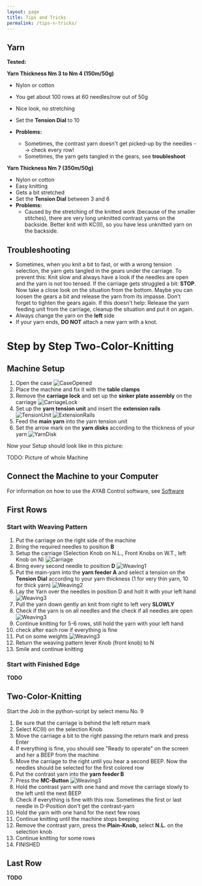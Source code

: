 ```yaml
---
layout: page
title: Tips and Tricks
permalink: /tips-n-tricks/
---
```


## Yarn ##

**Tested:**

**Yarn Thickness Nm 3 to Nm 4 (150m/50g)**

* Nylon or cotton
* You get about 100 rows at 60 needles/row out of 50g
* Nice look, no stretching
* Set the **Tension Dial** to 10

* **Problems:** 
    + Sometimes, the contrast yarn doesn't get picked-up by the needles --> check every row!
    + Sometimes, the yarn gets tangled in the gears, see **troubleshoot** 

**Yarn Thickness Nm 7 (350m/50g)**

* Nylon or cotton
* Easy knitting
* Gets a bit stretched
* Set the **Tension Dial** between 3 and 6
* **Problems:** 
    + Caused by the stretching of the knitted work (because of the smaller stitches), there are very long unknitted contrast yarns on the backside. Better knit with KC(II), so you have less unknitted yarn on the backside.

## Troubleshooting ##

* Sometimes, when you knit a bit to fast, or with a wrong tension selection, the yarn gets tangled in the gears under the carriage. To prevent this: Knit slow and always have a look if the needles are open and the yarn is not too tensed. If the carriage gets struggled a bit: **STOP**. Now take a close look on the situation from the bottom. Maybe you can loosen the gears a bit and release the yarn from its impasse. Don't forget to tighten the gears again. If this doesn't help: Release the yarn feeding unit from the carriage, cleanup the situation and put it on again. 
* Always change the yarn on the **left** side
* If your yarn ends, **DO NOT** attach a new yarn with a knot.

# Step by Step Two-Color-Knitting

## Machine Setup ##

1. Open the case 
![CaseOpened](/assets/tips/SBS_Case_Open.JPG)
2. Place the machine and fix it with the **table clamps**
3. Remove the **carriage lock** and set up the **sinker plate assembly** on the carriage 
![CarriageLock](/assets/tips/SBS_Release_Carriage.JPG)
4. Set up the **yarn tension unit** and insert the **extension rails**
![TensionUnit](/assets/tips/SBS_Tension_Unit.JPG)
![ExtensionRails](/assets/tips/SBS_Extension_Rails.JPG)
5. Feed the **main yarn** into the yarn tension unit
6. Set the arrow mark on the **yarn disks** according to the thickness of your yarn
![YarnDisk](/assets/tips/SBS_Yarn_Disk.JPG)

Now your Setup should look like in this picture:

TODO: Picture of whole Machine

## Connect the Machine to your Computer ##

For information on how to use the AYAB Control software, see [Software](Software)

## First Rows ##

### Start with Weaving Pattern ###

1. Put the carriage on the right side of the machine
2. Bring the required needles to position **B**
3. Setup the carriage (Selection Knob on N.L., Front Knobs on W.T., left Knob on N)
![Carriage](/assets/tips/SBS_Carriage.JPG)
4. Bring every second needle to position **D**
![Weaving1](/assets/tips/SBS_Needles_Weaving.JPG)
5. Put the main-yarn into the **yarn feeder A** and select a tension on the **Tension Dial** according to your yarn thickness (1 for very thin yarn, 10 for thick yarn)
![Weaving2](/assets/tips/SBS_Yarn_Feeding.JPG)
6. Lay the Yarn over the needles in position D and holt it with your left hand
![Weaving3](/assets/tips/SBS_Yarn_Weaving.JPG)
7. Pull the yarn down gently an knit from right to left very **SLOWLY**
8. Check if the yarn is on all needles and the check if all needles are open
![Weaving3](/assets/tips/SBS_Yarn_Weaving_FirstRow.JPG)
9. Continue knitting for 5-6 rows, still hold the yarn with your left hand
10. check after each row if everything is fine
11. Put on some weights
![Weaving3](/assets/tips/SBS_Yarn_Weaving_Weights.JPG)
12. Return the weaving pattern lever Knob (front knob) to N
13. Smile and continue knitting

### Start with Finished Edge ###

**TODO**

## Two-Color-Knitting ##

Start the Job in the python-script by select menu No. 9
1. Be sure that the carriage is behind the left return mark
2. Select KC(II) on the selection Knob
3. Move the carriage a bit to the right passing the return mark and press Enter
4. If everything is fine, you should see "Ready to operate" on the screen and her a BEEP from the machine
5. Move the carriage to the right until you hear a second BEEP. Now the needles should be selected for the first colored row
6. Put the contrast yarn into the **yarn feeder B**
8. Press the **MC-Button**
![Weaving3](/assets/tips/SBS_Carriage.JPG)
7. Hold the contrast yarn with one hand and move the carriage slowly to the left until the next BEEP
8. Check if everything is fine with this row. Sometimes the first or last needle in D-Position don't get the contrast-yarn
9. Hold the yarn with one hand for the next few rows
10. Continue knitting until the machine stops beeping
11. Remove the contrast yarn, press the **Plain-Knob**, select **N.L.** on the selection knob
12. Continue knitting for some rows
13. FINISHED

## Last Row ##

**TODO**